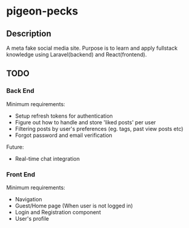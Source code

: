# pigeon-pecks

## Description
A meta fake social media site. Purpose is to learn and apply fullstack knowledge using 
Laravel(backend) and React(frontend). 

## TODO

### Back End 

Minimum requirements:
- Setup refresh tokens for authentication
- Figure out how to handle and store 'liked posts' per user
- Filtering posts by user's preferences (eg. tags, past view posts etc)
- Forgot password and email verification

Future:
- Real-time chat integration

### Front End

Minimum requirements:
- Navigation 
- Guest/Home page (When user is not logged in)
- Login and Registration component
- User's profile
